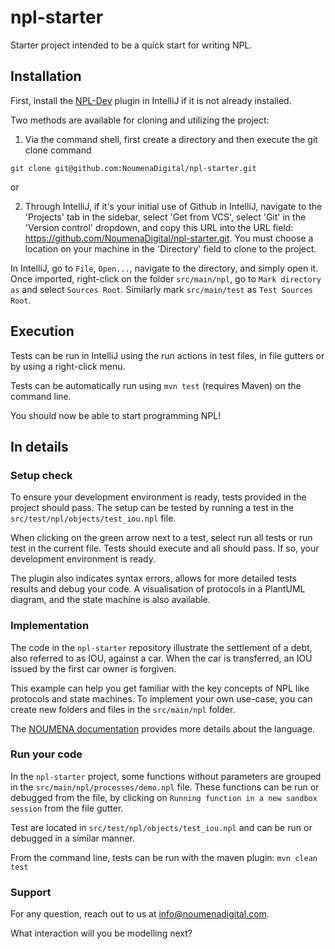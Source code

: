 # npl-starter

Starter project intended to be a quick start for writing NPL.

## Installation

First, install the [NPL-Dev](https://plugins.jetbrains.com/plugin/22954-noumena-protocol-language-npl-) plugin in IntelliJ if it is not already installed.

Two methods are available for cloning and utilizing the project:

1) Via the command shell, first create a directory and then execute the git clone command
```
git clone git@github.com:NoumenaDigital/npl-starter.git
```

or

2) Through IntelliJ, if it's your initial use of Github in IntelliJ, navigate to the 'Projects' tab in the sidebar, select 'Get from VCS', select 'Git' in the 'Version control' dropdown, and copy this URL into the URL field: https://github.com/NoumenaDigital/npl-starter.git. You must choose a location on your machine in the 'Directory' field to clone to the project. 


In IntelliJ, go to `File`, `Open...`, navigate to the directory, and simply open it. Once imported, right-click on the 
folder `src/main/npl`, go to `Mark directory as` and select `Sources Root`. Similarly mark `src/main/test` as 
`Test Sources Root`.

## Execution

Tests can be run in IntelliJ using the run actions in test files, in file gutters or by using a right-click menu.

Tests can be automatically run using `mvn test` (requires Maven) on the command line.

You should now be able to start programming NPL!

## In details

### Setup check

To ensure your development environment is ready, tests provided in the project should pass.
The setup can be tested by running a test in the `src/test/npl/objects/test_iou.npl` file.

When clicking on the green arrow next to a test, select run all tests or run test in the current file.
Tests should execute and all should pass. If so, your development environment is ready.

The plugin also indicates syntax errors, allows for more detailed tests results and debug your code.
A visualisation of protocols in a PlantUML diagram, and the state machine is also available.

### Implementation

The code in the `npl-starter` repository illustrate the settlement of a debt, also referred to as IOU, against a car.
When the car is transferred, an IOU issued by the first car owner is forgiven.

This example can help you get familiar with the key concepts of NPL like protocols and state machines.
To implement your own use-case, you can create new folders and files in the `src/main/npl` folder.

The [NOUMENA documentation](https://documentation.noumenadigital.com/language/) provides more details about the language.

### Run your code

In the `npl-starter` project, some functions without parameters are grouped in the `src/main/npl/processes/demo.npl` file.
These functions can be run or debugged from the file, by clicking on `Running function in a new sandbox session` from the file gutter.

Test are located in `src/test/npl/objects/test_iou.npl` and can be run or debugged in a similar manner.

From the command line, tests can be run with the maven plugin: `mvn clean test`

### Support

For any question, reach out to us at [info@noumenadigital.com](mailto:info@noumenadigital.com).

What interaction will you be modelling next?

